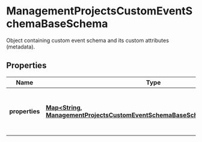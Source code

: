 

# ManagementProjectsCustomEventSchemaBaseSchema

Object containing custom event schema and its custom attributes (metadata).

## Properties

| Name | Type | Description | Notes |
|------------ | ------------- | ------------- | -------------|
|**properties** | [**Map&lt;String, ManagementProjectsCustomEventSchemaBaseSchemaPropertiesValue&gt;**](ManagementProjectsCustomEventSchemaBaseSchemaPropertiesValue.md) | Defines custom event custom attributes (metadata). |  |



